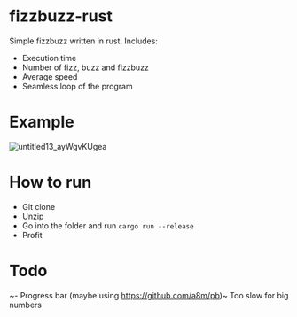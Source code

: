 # fizzbuzz-rust
Simple fizzbuzz written in rust. Includes:
- Execution time
- Number of fizz, buzz and fizzbuzz
- Average speed
- Seamless loop of the program


# Example
![untitled13_ayWgvKUgea](https://user-images.githubusercontent.com/42645784/201700225-b02162f8-ebee-4e9c-9a43-49c52fa8d509.png)

# How to run
- Git clone
- Unzip
- Go into the folder and run `cargo run --release`
- Profit

# Todo
~- Progress bar (maybe using https://github.com/a8m/pb)~ Too slow for big numbers
